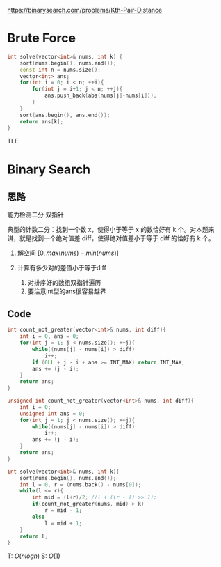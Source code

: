 https://binarysearch.com/problems/Kth-Pair-Distance
# Brute Force

```cpp
int solve(vector<int>& nums, int k) {
    sort(nums.begin(), nums.end());
    const int n = nums.size();
    vector<int> ans;
    for(int i = 0; i < n; ++i){
        for(int j = i+1; j < n; ++j){
            ans.push_back(abs(nums[j]-nums[i]));
        }
    }
    sort(ans.begin(), ans.end());
    return ans[k];
}
```
TLE

# Binary Search
## 思路
能力检测二分
双指针

典型的计数二分：找到一个数 x，使得小于等于 x 的数恰好有 k 个。对本题来讲，就是找到一个绝对值差 diff，使得绝对值差小于等于 diff 的恰好有 k 个。

1. 解空间 $[0, max(nums)-min(nums)]$

2. 计算有多少对的差值小于等于diff
	1. 对排序好的数组双指针遍历
	2. 要注意int型的ans很容易越界

## Code
```cpp
int count_not_greater(vector<int>& nums, int diff){
    int i = 0, ans = 0;
    for(int j = 1; j < nums.size(); ++j){
        while((nums[j] - nums[i]) > diff)
            i++;
        if (0LL + j - i + ans >= INT_MAX) return INT_MAX;
        ans += (j - i);
    }
    return ans;
}

unsigned int count_not_greater(vector<int>& nums, int diff){
    int i = 0;
    unsigned int ans = 0;
    for(int j = 1; j < nums.size(); ++j){
        while((nums[j] - nums[i]) > diff)
            i++;
        ans += (j - i);
    }
    return ans;
}

int solve(vector<int>& nums, int k){
    sort(nums.begin(), nums.end());
    int l = 0, r = (nums.back() - nums[0]);
    while(l <= r){
        int mid = (l+r)/2; //l + ((r - l) >> 1);
        if(count_not_greater(nums, mid) > k)
            r = mid - 1;
        else
            l = mid + 1;
    }
    return l;
}
```

T: $O(nlogn)$
S: $O(1)$